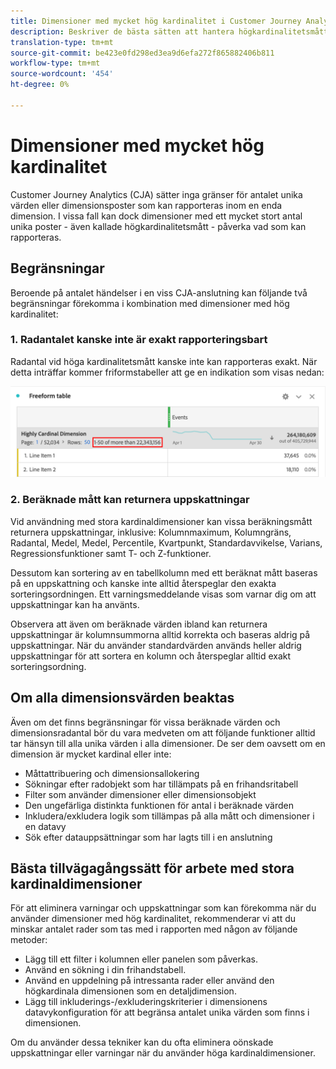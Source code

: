 ```yaml
---
title: Dimensioner med mycket hög kardinalitet i Customer Journey Analytics
description: Beskriver de bästa sätten att hantera högkardinalitetsmått i Customer Journey Analytics
translation-type: tm+mt
source-git-commit: be423e0fd298ed3ea9d6efa272f865882406b811
workflow-type: tm+mt
source-wordcount: '454'
ht-degree: 0%

---
```



# Dimensioner med mycket hög kardinalitet

Customer Journey Analytics (CJA) sätter inga gränser för antalet unika värden eller dimensionsposter som kan rapporteras inom en enda dimension. I vissa fall kan dock dimensioner med ett mycket stort antal unika poster - även kallade högkardinalitetsmått - påverka vad som kan rapporteras.

## Begränsningar

Beroende på antalet händelser i en viss CJA-anslutning kan följande två begränsningar förekomma i kombination med dimensioner med hög kardinalitet:

### 1. Radantalet kanske inte är exakt rapporteringsbart

Radantal vid höga kardinalitetsmått kanske inte kan rapporteras exakt. När detta inträffar kommer friformstabeller att ge en indikation som visas nedan:

![](assets/high-cardinality.png)

### 2. Beräknade mått kan returnera uppskattningar

Vid användning med stora kardinaldimensioner kan vissa beräkningsmått returnera uppskattningar, inklusive: Kolumnmaximum, Kolumngräns, Radantal, Medel, Medel, Percentile, Kvartpunkt, Standardavvikelse, Varians, Regressionsfunktioner samt T- och Z-funktioner.

Dessutom kan sortering av en tabellkolumn med ett beräknat mått baseras på en uppskattning och kanske inte alltid återspeglar den exakta sorteringsordningen. Ett varningsmeddelande visas som varnar dig om att uppskattningar kan ha använts.

Observera att även om beräknade värden ibland kan returnera uppskattningar är kolumnsummorna alltid korrekta och baseras aldrig på uppskattningar. När du använder standardvärden används heller aldrig uppskattningar för att sortera en kolumn och återspeglar alltid exakt sorteringsordning.

## Om alla dimensionsvärden beaktas

Även om det finns begränsningar för vissa beräknade värden och dimensionsradantal bör du vara medveten om att följande funktioner alltid tar hänsyn till alla unika värden i alla dimensioner. De ser dem oavsett om en dimension är mycket kardinal eller inte:

* Måttattribuering och dimensionsallokering
* Sökningar efter radobjekt som har tillämpats på en frihandsritabell
* Filter som använder dimensioner eller dimensionsobjekt
* Den ungefärliga distinkta funktionen för antal i beräknade värden
* Inkludera/exkludera logik som tillämpas på alla mått och dimensioner i en datavy
* Sök efter datauppsättningar som har lagts till i en anslutning

## Bästa tillvägagångssätt för arbete med stora kardinaldimensioner

För att eliminera varningar och uppskattningar som kan förekomma när du använder dimensioner med hög kardinalitet, rekommenderar vi att du minskar antalet rader som tas med i rapporten med någon av följande metoder:

* Lägg till ett filter i kolumnen eller panelen som påverkas.
* Använd en sökning i din frihandstabell.
* Använd en uppdelning på intressanta rader eller använd den högkardinala dimensionen som en detaljdimension.
* Lägg till inkluderings-/exkluderingskriterier i dimensionens datavykonfiguration för att begränsa antalet unika värden som finns i dimensionen.

Om du använder dessa tekniker kan du ofta eliminera oönskade uppskattningar eller varningar när du använder höga kardinaldimensioner.
